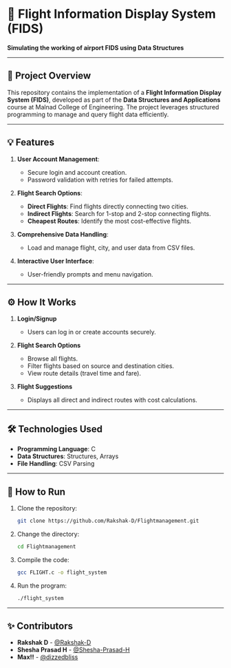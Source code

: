 # 🚀 Flight Information Display System (FIDS)  
**Simulating the working of airport FIDS using Data Structures**

---

## 📌 **Project Overview**  
This repository contains the implementation of a **Flight Information Display System (FIDS)**, developed as part of the **Data Structures and Applications** course at Malnad College of Engineering. The project leverages structured programming to manage and query flight data efficiently.  

---

## 💡 **Features**  

1. **User Account Management**:  
   - Secure login and account creation.  
   - Password validation with retries for failed attempts.  

2. **Flight Search Options**:  
   - **Direct Flights**: Find flights directly connecting two cities.  
   - **Indirect Flights**: Search for 1-stop and 2-stop connecting flights.  
   - **Cheapest Routes**: Identify the most cost-effective flights.  

3. **Comprehensive Data Handling**:  
   - Load and manage flight, city, and user data from CSV files.  

4. **Interactive User Interface**:  
   - User-friendly prompts and menu navigation.  

---

## ⚙️ **How It Works**  

1. **Login/Signup**  
   - Users can log in or create accounts securely.  

2. **Flight Search Options**  
   - Browse all flights.  
   - Filter flights based on source and destination cities.  
   - View route details (travel time and fare).  

3. **Flight Suggestions**  
   - Displays all direct and indirect routes with cost calculations.  

---

## 🛠 **Technologies Used**  
- **Programming Language**: C  
- **Data Structures**: Structures, Arrays  
- **File Handling**: CSV Parsing  

---

## 📝 **How to Run**  

1. Clone the repository:  
   ```bash
   git clone https://github.com/Rakshak-D/Flightmanagement.git
   ```  
2. Change the directory:  
   ```bash
   cd Flightmanagement 
   ``` 
3. Compile the code:  
   ```bash
   gcc FLIGHT.c -o flight_system
   ```  

4. Run the program:  
   ```bash
   ./flight_system
   ```  

---

## ✨ **Contributors**  
- **Rakshak D** - [@Rakshak-D](https://github.com/Rakshak-D)
- **Shesha Prasad H** - [@Shesha-Prasad-H](https://github.com/Shesha2705)
- **Max!!** - [@dizzedbliss](https://github.com/dizziedbliss)
